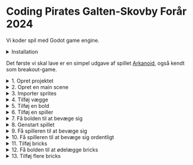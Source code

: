 # Coding Pirates Galten-Skovby Forår 2024

Vi koder spil med Godot game engine.

<details>
    <summary>Installation</summary>

1. Gå til [godot download](https://godotengine.org/download) og vælg `Godot Engine - .NET`

> :warning: **Vigtigt:** Det skal være .NET versionen, da vi skal bruge C#.

2. Gå til [.NET 8 download](https://dotnet.microsoft.com/en-us/download/dotnet/8.0) og vælg vælg den rigtige download under `sdk`. Underviserne hjælper jer med at finde den rigtige.

</details>

Det første vi skal lave er en simpel udgave af spillet [Arkanoid](https://en.wikipedia.org/wiki/Arkanoid), også kendt som breakout-game.

<details>
    <summary>1. Opret projektet</summary>

1. Åben Godot og vælg `+ New`. 
2. I `Project Name` skriver du `Arkanoid`.
3. Klik på `Browse` og vælg en mappe, hvor du vil gemme alle de spil vi skal lave og klik så `Select Current Folder`.
4. Klik på `Create Folder` og klik så på `Create & Edit`.
5. Klik på `Editor -> Editor Settings` i toppen af skærmen. Scroll ned i bunden af venstre side og klik på `Dotnet -> Editor` og under `External Editor` vælger du den editor du vil bruge til at skrive kode.
</details>

<details>
    <summary>2. Opret en main scene</summary>

Alt i Godot foregår i scener. En scene er en samling af objekter, som kan være alt fra en baggrund til en spiller. Vi skal bruge en scene, som vi kan bruge som vores hovedscene. Det er herfra vi starter spillet.

Skift først til `2D` mode i toppen af skærmen. Følg derefter disse trin:

1. Klik på `:heavy_plus_sign: Other Node` i venstre side.
2. Vælg den øverste mulighed, som bare hedder `Node` og klik Create.
3. Dobbeltklik på `Node` i venstre side og skriv `Main` i stedet.
4. Klik på `Project -> Project Settings` i toppen af skærmen og vælg `Window`.
5. Sæt `Viewport Width` til `2000` og `Viewport Height` til `1000` og klik `Close`.
6. Gem projektet ved at trykke `Ctrl + S` eller `Command + S`. Klik `Save` for at gemme vores `main.tscn`scene.

</details>

<details>
    <summary>3. Importer sprites</summary>

Vi skal bruge noget simpelt grafik til vores spil.

1. Åben mappen [sprites](Arkanoid/sprites) og download de fire `*.png`-filer derfra.
2. I Godot nederst til venstre højreklik på `res://` og vælg `New Folder`. Skriv `sprites` og tryk `Enter`.
3. Træk de downloaded filer ind i `sprites`-mappen i Godot.

</details>

<details>
    <summary>4. Tilføj vægge</summary>

For at vores bold skal kunne blive på skærmen, skal vi lave nogle vægge som den kan ramme.

1. Tilføj en ny scene (find selv ud af hvordan). Den skal være af typen `StaticBody2D`.
2. Til venstre omdøber du dine nye scene til `Wall`.
3. Under `Wall` tilføjer du nu en `Sprite2D` og en `CollisionShape2D`.
4. For din `Sprite2D` finder du `Texture` og trækker `wall.png` ind.
5. For din `CollisionShape2D` finder du `Shape` og vælger `RectangleShape2D`.
6. Nu tilpasser du størrelsen af din `CollisionShape2D` til at passe med din `Sprite2D`.
7. Vælg igen `Wall` til venstre og tryke `Ctrl + G` eller `Command + G`. Dette grupperer dine objekter og sørger for at du ikke kommer til at flytte din collision shape, men altid flytter hele scenen.
8. Skift nu tilbage til din `main`-scene og tilføj en `Wall`-scen. Få den til at fylde hele den ene side af din main scene. Forsøg selv at finde ud af hvordan.
9. Gentag processen og lav en væg i den anden side samt et tag i toppen af skærmen.

</details>

<details>
    <summary>5. Tilføj en bold</summary>

1. Tilføj en ny scene. Den skal være af typen `CharacterBody2D`. Giv den navnet `Ball`.
2. Tilføj en `Sprite2D` og en `CollisionShape2D` til din `Ball`.
3. For din `Sprite2D` finder du `Texture` og trækker `ball.png` ind.
4. For din `CollisionShape2D` finder du `Shape` og vælger `CircleShape2D`.
5. Nu tilpasser du størrelsen af din `CollisionShape2D` til at passe med din `Sprite2D`.
6. Gå tilbage til din `main`-scene og tilføj en `Ball`-scene. Placer den i midten a skærmen, lidt til venstre og giv den en passende størrelse.

</details>

<details>
    <summary>6. Tilføj en spiller</summary>

1. Tilføj en ny scene. Den skal være af typen `CharacterBody2D`. Giv den navnet `Player`.
2. Tilføj en `Sprite2D` og en `CollisionShape2D` til din `Player`.
3. For din `Sprite2D` finder du `Texture` og trækker `player.png` ind.
4. For din `CollisionShape2D` finder du `Shape` og vælger `RectangleShape2D`.
5. Nu tilpasser du størrelsen af din `CollisionShape2D` til at passe med din `Sprite2D`.
6. Gå tilbage til din `main`-scene og tilføj en `Player`-scene. Placer den i bunden af skærmen, cirka i midten og giv den en passende størrelse.

</details>

<details>
    <summary>7. Få bolden til at bevæge sig</summary>

1. Gå tilbage til din `Ball`-scene og klik på `Attach script`-knappen i venstre side a skærmen (den har et grønt kryds).
2. Sæt `Language` til `C#` og `Path` til `res://Ball.cs` (:grey_exclamation: sørg for at det er med stort B).
3. Udskift indholdet i `Ball.cs` med følgende:

```csharp
using Godot;
using System;

public partial class Ball : CharacterBody2D
{
	// Her saetter vi hastigheden fra spillets start. Proev jer frem med hvilken vaerdi I vil have.
	public const float Speed = 300.0f;

    public override void _Ready()
    {
		// Velocity betyder retning og hastighed. 500, 500 er en god start, men proev jer frem.
        Velocity = new Vector2(500, 500);
    }

	// Koden i _PhysicsProcess koerer i et evigt loop og kan fx bruges til at flytte vores scene
	public override void _PhysicsProcess(double delta)
	{
		// MoveAndCollide er en indbygget Godot-metode, som vi kan bruge til at flytte vores scene i en retning.
		// Samtidig fortaeller den os om vi er stoedt ind i noget
        KinematicCollision2D collision = MoveAndCollide(Velocity * (float)delta);
		if (collision != null) 
		{
			// Hvis vi er stoedt ind i noget finder vi her den vinkel vi er stoedt ind i det med og udregner derefter
			// vores nye Velocity (retning og hastighed) ved at bruge en anden indbygget Godot-metode, nemlig Bounce()
			Vector2 reflect = collision.GetRemainder().Bounce(collision.GetNormal());
			Velocity = Velocity.Bounce(collision.GetNormal());

			// Til sidst begynder vi at flytte vores scene i den nye retning
			MoveAndCollide(reflect);
		}
    }

	public void OnScreenExited()
	{
		GetTree().ReloadCurrentScene();
	}
}

```

4. Gå tilbage til Godot og Klik på `Play`-knappen i toppen af skaermen. Nu skulle bolden gerne bevaege sig rundt på skærmen.

</details>

<details>
    <summary>8. Genstart spillet</summary>

Vi vil gerne genstarte spillet, når bolden ryger ud af bunden af skærmen.

1. Vælg `Ball`-scenen og tilføj et nyt child object af typen `VisibleOnScreenNotifier2D`.
2. Vælg `VisibleOnScreenNotifier2D` og klik så på `Node`-tabben i højre side af skærmen.
3. Find `screen_exited`, højreklik på den og klik `Connect`.
4. Klik på `Pick`-knappen og vælg `OnScreenExited()` og klik `Connect`. Koden til det har vi allerede sat ind tidligere.
5. Start spillet igen. Nu skulle du gerne se at spillet genstarter, når bolden ryger ud af bunden af skærmen.

</details>

<details>
    <summary>9. Få spilleren til at bevæge sig</summary>

Vi flytter spilleren frem og tilbage ved at bruge piletasterne.

1. Vælg `Player`-scenen og klik på øverste objekt i venstre side, som hedder `Player`. Det skal gerne ligne dette billede:

![img.png](files/player-selected.png)

2. Klik på `Attach script`-knappen i venstre side af skærmen (den med det grønne kryds).
> :grey_exclamation: Kald scriptet `Player.cs` med stort P.
3. Gå til `Project -> Project Settings` i toppen af skærmen og vælg `Input Map`.
4. Tilføj to nye actions, en kaldet `MoveLeft` og en kaldet `MoveRight`. Se om du selv kan finde ud af hvordan. Når du har gjort det, skal det gerne se sådan her ud:

![img.png](files/input-actions.png)

5. Nu skal du få `MoveLeft` til at lytte på venstre piletast og `MoveRight` til at lytte på højre piletast. Klik på `MoveLeft` og klik på `+ Add Event`. Vælg `Key` og tryk på venstre piletast. Gør det samme for `MoveRight` og højre piletast. Du skal bruge `+`-knappen ud for hver funktion.

![img.png](files/input-actions-set.png)

6. Udskift indholdet i `Player.cs` med følgende:

```csharp
using Godot;
using System;

public partial class Player : CharacterBody2D
{
	// Acceleration betyder hvor hurtigt spilleren bevaeger sig
	public float Acceleration = 100;
	// Friction betyder hvor hurtigt spilleren stopper, naar man slipper tasten
	public float Friction = 100;

	public override void _PhysicsProcess(double delta)
	{
		if (Input.IsActionPressed("MoveLeft"))
		{
			Velocity = new Vector2(Velocity.X - Acceleration, Velocity.Y);
		}
		if (Input.IsActionPressed("MoveRight"))
		{
			Velocity = new Vector2(Velocity.X + Acceleration, Velocity.Y);
		}

		MoveAndSlide();
		Velocity = Velocity.MoveToward(Vector2.Zero, Friction);
	}
}
```
7. Start spillet og se at spilleren bevæger sig, når du trykker på piletasterne. Den bevæger sig bare ikke særlig optimalt.

</details>

<details>
    <summary>10. Få spilleren til at bevæge sig ordentligt</summary>

Spilleren kan bevæge sig nu, men det fungerer ikke særlig godt.

> **Opgave**: Åben `Player.cs` og se øverst i filen, hvor der er to variabler, som hedder `Acceleration` og `Friction`. Prøv at ændre på dem og start spillet igen. Hvad sker der? Find frem til to værdier, som du synes fungerer godt.

</details>

<details>
    <summary>11. Tilføj bricks</summary>

Bricks er de ting, som bolden skal ramme. Vi skal bruge en ny scene til dem.

1. Tilføj en ny scene. Den skal være af typen `StaticBody2D`. Giv den navnet `Brick`.
2. Tilføj en `Sprite2D` og en `CollisionShape2D` til din `Brick`.
3. For din `Sprite2D` finder du `Texture` og trækker `brick.png` ind.
4. For din `CollisionShape2D` finder du `Shape` og vælger `RectangleShape2D`. Sørg for at den passer med din `Sprite2D`.
5. Gå tilbage til din `main`-scene og tilføj en `Brick`-scene. Placer den et sted på skærmen og giv den en passende størrelse.
6. Start spillet og prøv at bolden rammer din brick.

</details>

<details>
    <summary>12. Få bolden til at ødelægge bricks</summary>

Bricks skal forsvinde når bolden rammer dem.

1. Gå tilbage til din `Ball`-scene og klik på `Attach script`-knappen i venstre side a skærmen (den har et grønt kryds).
2. Sæt `Language` til `C#` og `Path` til `res://Ball.cs` (:grey_exclamation: sørg for at det er med stort B).

Der skal kodes to ting for at få bolden til at ødelægge bricks:

1. Først skal vi lave en metode i vores `Brick.cs` script, som kan få den til at forsvinde fra skærmen.
2. Derefter skal vi kalde den metode fra vores `Ball.cs` script, når bolden rammer en brick.

Vi starter med at lave metoden i `Brick.cs`. Kopier følgende ind i `Brick.cs`:

```csharp
public void Hit() 
{
    QueueFree();
}
```

`QueueFree()` er en indbygget Godot-metode, som sørger for at fjerne objektet fra skærmen.

Vi har nu en metode kaldet `Hit()` som vi kan kalde fra vores `Ball.cs` script. Vi skal bare finde ud af hvornår bolden har ramt en brick.

Skift over til `Ball.cs` og find linjen, hvor der står `Velocity = Velocity.Bounce(collision.GetNormal());` 

Efter den linje skal du tilføje følgende:

```csharp
if (collision.GetCollider() is Brick brick)
{
    // her har du en variabel der hedder brick. Proev om du kan bruge den til at faa vores brick til at forsvinde
}
```

Nu skal du finde ud af hvordan du retter den kode til, så en brick forsvinder, når bolden rammer den.

</details>

<details>
    <summary>13. Tilføj flere bricks</summary>

Tilføj en masse bricks til din `main`-scene og start spillet. Se om du kan rydde skærmen for bricks.

</details>

